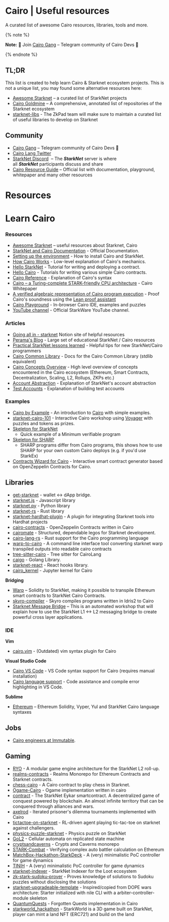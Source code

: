 # Cairo | Useful resources

A curated list of awesome Cairo resources, libraries, tools and more.

{% note %}

**Note:** 💭 Join [Cairo Gang](https://t.me/+XUKxiUisflE0MTRk) – Telegram community of Cairo Devs 🚀

{% endnote %}

## TL;DR

This list is created to help learn Cairo & Starknet ecosystem projects. This is not a unique list, you may found some alternative resources here:

- [Awesome Starknet](https://github.com/gakonst/awesome-starknet) – a curated list of StarkNet projects
- [Cairo Goldmine](https://github.com/beautyisourbusiness/cairo-goldmine) – A comprehensive, annotated list of repositories of the Starknet ecosystem
- [starknet-libs](https://github.com/ZkPad-Labs/starknet-libs) - The ZkPad team will make sure to maintain a curated list of useful libraries to develop on Starknet

## Community

- [Cairo Gang](https://t.me/+XUKxiUisflE0MTRk) – Telegram community of Cairo Devs 🚀
- [Cairo Lang Twitter](https://mobile.twitter.com/cairolang)
- [StarkNet Discord](https://discord.com/invite/starknet)  – The ***StarkNet*** server is where all ***StarkNet*** participants discuss and share
- [Cairo Resource Guide](https://www.cairo-lang.org/resource-guide/) – Official list with documentation, playground, whitepaper and many other resources

# Resources

# Learn Cairo

### Resources

- [Awesome Starknet](https://github.com/gakonst/awesome-starknet) – useful resources about Starknet, Cairo
- [StarkNet and Cairo Documentation](https://www.cairo-lang.org/docs/index.html) - Official Documentation.
- [Setting up the environment](https://www.cairo-lang.org/docs/quickstart.html) - How to install Cairo and StarkNet.
- [How Cairo Works](https://www.cairo-lang.org/docs/how_cairo_works/index.html) - Low-level explanation of Cairo's mechanics.
- [Hello StarkNet](https://www.cairo-lang.org/docs/hello_starknet/index.html) - Tutorial for writing and deploying a contract.
- [Hello Cairo](https://www.cairo-lang.org/docs/hello_cairo/index.html) - Tutorials for writing various simple Cairo contracts.
- [Cairo Reference](https://www.cairo-lang.org/docs/reference/index.html) - Explanation of Cairo's syntax
- [Cairo – a Turing-complete STARK-friendly CPU architecture](https://eprint.iacr.org/2021/1063.pdf) - Cairo Whitepaper
- [A verified algebraic representation of Cairo program execution](https://arxiv.org/abs/2109.14534) - Proof Cairo's soundness using the [Lean proof assistant](https://en.wikipedia.org/wiki/Lean_(proof_assistant))
- [Cairo Playground](https://www.cairo-lang.org/playground/) - In-browser Cairo IDE, examples and puzzles
- [YouTube channel](https://www.youtube.com/channel/UCnDWguR8mE2oDBsjhQkgbvg/playlists) - Official StarkWare YouTube channel.

### **Articles**

- [Going all in - starknet](https://www.notion.so/going-all-in-starkware-f250983d562c454384384a5408bddf9c) Notion site of helpful resources
- [Perama's Blog](https://perama-v.github.io/cairo/intro/) - Large set of educational StarkNet / Cairo resources
- [Practical StarkNet lessons learned](https://hackmd.io/@RoboTeddy/BJZFu56wF) - Helpful tips for new StarkNet/Cairo programmers
- [Cairo Common Library](https://perama-v.github.io/cairo/cairo-common-library/) - Docs for the Cairo Common Library (stdlib equivalent)
- [Cairo Concepts Overview](https://perama-v.github.io/cairo/description/) - High level overview of concepts encountered in the Cairo ecosystem (Ethereum, Smart Contracts, Decentralization, Scaling, L2, Rollups, ZKPs etc.)
- [Account Abstraction](https://perama-v.github.io/cairo/account-abstraction/) - Explanation of StarkNet's account abstraction
- [Test Accounts](https://perama-v.github.io/cairo/examples/test_accounts/) - Explanation of building test accounts

### **Examples**

- [Cairo by Example](https://perama-v.github.io/cairo/by-example/) - An introduction to [Cairo](https://www.cairo-lang.org/) with simple examples.
- [starknet-cairo-101](https://github.com/l-henri/starknet-cairo-101) - Interactive Cairo workshop using [Voyager](https://voyager.online/) with puzzles and tokens as prizes.
- [Skeleton for StarkNet](https://perama-v.github.io/cairo/examples/building_blocks/skeleton/program_starknet.html)
    - Quick example of a Minimum verifiable program
- [Skeleton for SHARP](https://perama-v.github.io/cairo/examples/building_blocks/skeleton/program_sharp.html)
    - SHARP programs differ from Cairo programs, this shows how to use SHARP for your own custom Cairo deploys (e.g. if you'd use StarkEx)
- [Contracts Wizard for Cairo](https://wizard.openzeppelin.com/cairo) - Interactive smart contract generator based on OpenZeppelin Contracts for Cairo.

## **Libraries**

- [get-starknet](https://github.com/starknet-community-libs/get-starknet) - wallet <-> dApp bridge.
- [starknet.js](https://github.com/seanjameshan/starknet.js) - Javascript library
- [starknet.py](https://github.com/software-mansion/starknet.py) - Python library
- [starknet-rs](https://github.com/xJonathanLEI/starknet-rs) - Rust library
- [starknet-hardhat-plugin](https://github.com/Shard-Labs/starknet-hardhat-plugin) - A plugin for integrating Starknet tools into Hardhat projects
- [cairo-contracts](https://github.com/OpenZeppelin/cairo-contracts) - OpenZeppelin Contracts written in Cairo
- [cairomate](https://github.com/a5f9t4/cairomate) - Structured, dependable legos for Starknet development.
- [cairo-lang-rs](https://github.com/mattsse/cairo-lang-rs) - Rust support for the Cairo programming language
- [warp-to-cairo](https://github.com/kootsZhin/warp-to-cairo) - A command line interface tool converting starknet warp transpiled outputs into readable cairo contracts
- [tree-sitter-cairo](https://github.com/pscott/tree-sitter-cairo) - Tree sitter for CairoLang
- [caigo](https://github.com/dontpanicdao/caigo) - Golang Library.
- [starknet-react](https://github.com/auclantis/starknet-react) - React hooks library.
- [cairo_kernel](https://github.com/ankitchiplunkar/cairo-jupyter) - Jupyter kernel for Cairo

**Bridging**

- [Warp](https://github.com/NethermindEth/warp) – Solidity to StarkNet, making it possible to transpile Ethereum smart contracts to StarkNet Cairo Contracts.
- [skyro-compiler](https://github.com/skyro-compiler/skyro) - Skyro compiles programs written in Idris2 to Cairo
- [Starknet Message Bridge](https://github.com/starknet-edu/starknet-messaging-bridge) – This is an automated workshop that will explain how to use the StarkNet L1 <-> L2 messaging bridge to create powerful cross layer applications.

### IDE

**Vim**

- [cairo.vim](https://github.com/miguelmota/cairo.vim) - (Outdated) vim syntax plugin for Cairo

**Visual Studio Code**

- [Cairo VS Code](https://www.cairo-lang.org/docs/quickstart.html#visual-studio-code-setup) - VS Code syntax support for Cairo (requires manual installation)
- [Cairo language support](https://marketplace.visualstudio.com/items?itemName=ericglau.cairo-ls) - Code assistance and compile error highlighting in VS Code.

**Sublime**

- [Ethereum](https://packagecontrol.io/packages/Ethereum) – Ethereum Solidity, Vyper, Yul and StarkNet Cairo language syntaxes

## Jobs

- [Cairo engineers at Immutable](https://discord.com/channels/793094838509764618/898210860030386178/898330663281905725).

## Gaming

- [RYO](https://github.com/dopedao/RYO) - A modular game engine architecture for the StarkNet L2 roll-up.
- [realms-contracts](https://github.com/BibliothecaForAdventurers/realms-contracts) - Realms Monorepo for Ethereum Contracts and Starknet contracts.
- [chess-cairo](https://github.com/greenlucid/chess-cairo) - A Cairo contract to play chess in Starknet.
- [Ogame-Cairo](https://github.com/ametel01/Ogame-Cairo) - Ogame implementation written in cairo
- [contract](https://github.com/age-of-eykar/contract) - The StarkNet Eykar smartcontract. A decentralized game of conquest powered by blockchain. An almost infinite territory that can be conquered through alliances and wars.
- [axelrod](https://github.com/lucadonnoh/axelrod) - Iterated prisoner's dilemma tournaments implemented with Cairo
- [tictactoe-on-starknet](https://github.com/guiltygyoza/tictactoe-on-starknet) - RL-driven agent playing tic-tac-toe on starknet against challengers.
- [physics-puzzle-starknet](https://github.com/guiltygyoza/physics-puzzle-starknet) - Physics puzzle on StarkNet
- [GoL2](https://github.com/perama-v/GoL2) - Cellular automata on replicated state machine
- [cryptsandcaverns](https://github.com/threepwave/cryptsandcaverns) - Crypts and Caverns monorepo
- [STARK-Combat](https://github.com/KillariDev/STARK-Combat) - Verifying complex auto battler calculation on Ethereum
- [MatchBox-Hackathon-StarkDeck](https://github.com/AdeptusDigitales/MatchBox-Hackathon-StarkDeck) - A (very) minimalistic PoC controller for game dynamics
- [TINIH](https://github.com/exp-table/TINIH) - A (very) minimalistic PoC controller for game dynamics
- [starknet-indexer](https://github.com/BibliothecaForAdventurers/starknet-indexer) - StarkNet Indexer for the Loot ecosystem
- [zk-stark-sudoku-prover](https://github.com/gsgalloway/zk-stark-sudoku-prover) - Proves knowledge of solutions to Sudoku puzzles without disclosing the solutions
- [starknet-upgradeable-template](https://github.com/micksabox/starknet-upgradeable-template) - Inspired/copied from DOPE wars architecture: Starter initialized with nile CLI with a arbiter-controller-module skeleton
- [QuantumQuests](https://github.com/Meph1587/QuantumQuests) - Forgotten Quests implementation in Cairo
- [starkworld_hackathon](https://github.com/0xbohu/starkworld_hackathon) - StarkWorld is a 3D game built on StarkNet, player can mint a land NFT (ERC721) and build on the land

